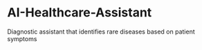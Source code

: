 # AI-Healthcare-Assistant
Diagnostic assistant that identifies rare diseases based on patient symptoms
